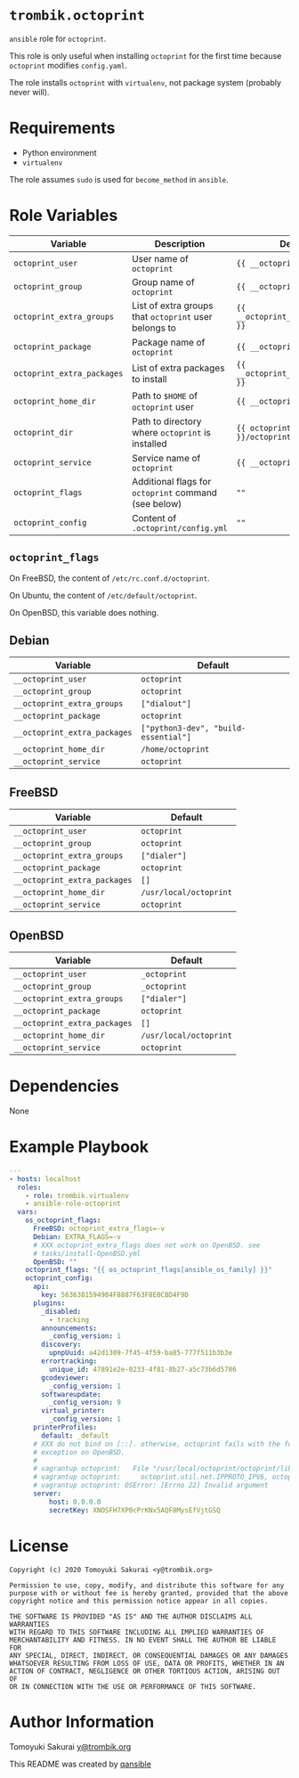 # `trombik.octoprint`

`ansible` role for `octoprint`.

This role is only useful when installing `octoprint` for the first time
because `octoprint` modifies `config.yaml`.

The role installs `octoprint` with `virtualenv`, not package system (probably
never will).

# Requirements

- Python environment
- `virtualenv`

The role assumes `sudo` is used for `become_method` in `ansible`.

# Role Variables

| Variable | Description | Default |
|----------|-------------|---------|
| `octoprint_user` | User name of `octoprint` | `{{ __octoprint_user }}` |
| `octoprint_group` | Group name of `octoprint` | `{{ __octoprint_group }}` |
| `octoprint_extra_groups` | List of extra groups that `octoprint` user belongs to | `{{ __octoprint_extra_groups }}` |
| `octoprint_package` | Package name of `octoprint` | `{{ __octoprint_package }}` |
| `octoprint_extra_packages` | List of extra packages to install | `{{ __octoprint_extra_packages }}` |
| `octoprint_home_dir` | Path to `$HOME` of `octoprint` user | `{{ __octoprint_home_dir }}` |
| `octoprint_dir` | Path to directory where `octoprint` is installed | `{{ octoprint_home_dir }}/octoprint` |
| `octoprint_service` | Service name of `octoprint` | `{{ __octoprint_service }}` |
| `octoprint_flags` | Additional flags for `octoprint` command (see below) | `""` |
| `octoprint_config` | Content of `.octoprint/config.yml` | `""` |

## `octoprint_flags`

On FreeBSD, the content of `/etc/rc.conf.d/octoprint`.

On Ubuntu, the content of `/etc/default/octoprint`.

On OpenBSD, this variable does nothing.

## Debian

| Variable | Default |
|----------|---------|
| `__octoprint_user` | `octoprint` |
| `__octoprint_group` | `octoprint` |
| `__octoprint_extra_groups` | `["dialout"]` |
| `__octoprint_package` | `octoprint` |
| `__octoprint_extra_packages` | `["python3-dev", "build-essential"]` |
| `__octoprint_home_dir` | `/home/octoprint` |
| `__octoprint_service` | `octoprint` |

## FreeBSD

| Variable | Default |
|----------|---------|
| `__octoprint_user` | `octoprint` |
| `__octoprint_group` | `octoprint` |
| `__octoprint_extra_groups` | `["dialer"]` |
| `__octoprint_package` | `octoprint` |
| `__octoprint_extra_packages` | `[]` |
| `__octoprint_home_dir` | `/usr/local/octoprint` |
| `__octoprint_service` | `octoprint` |

## OpenBSD

| Variable | Default |
|----------|---------|
| `__octoprint_user` | `_octoprint` |
| `__octoprint_group` | `_octoprint` |
| `__octoprint_extra_groups` | `["dialer"]` |
| `__octoprint_package` | `octoprint` |
| `__octoprint_extra_packages` | `[]` |
| `__octoprint_home_dir` | `/usr/local/octoprint` |
| `__octoprint_service` | `octoprint` |

# Dependencies

None

# Example Playbook

```yaml
---
- hosts: localhost
  roles:
    - role: trombik.virtualenv
    - ansible-role-octoprint
  vars:
    os_octoprint_flags:
      FreeBSD: octoprint_extra_flags=-v
      Debian: EXTRA_FLAGS=-v
      # XXX octoprint_extra_flags does not work on OpenBSD. see
      # tasks/install-OpenBSD.yml
      OpenBSD: ""
    octoprint_flags: "{{ os_octoprint_flags[ansible_os_family] }}"
    octoprint_config:
      api:
        key: 5636381594984F8887F63F8E0CBD4F9D
      plugins:
        _disabled:
          - tracking
        announcements:
          _config_version: 1
        discovery:
          upnpUuid: a42d1309-7f45-4f59-ba85-777f511b3b3e
        errortracking:
          unique_id: 47891e2e-0233-4f81-8b27-a5c73b6d5786
        gcodeviewer:
          _config_version: 1
        softwareupdate:
          _config_version: 9
        virtual_printer:
          _config_version: 1
      printerProfiles:
        default: _default
      # XXX do not bind on [::]. otherwise, octoprint fails with the following
      # exception on OpenBSD.
      #
      # vagrantup octoprint:   File "/usr/local/octoprint/octoprint/lib/python3.7/site-packages/octoprint/server/__init__.py", line 2327, in __init__
      # vagrantup octoprint:     octoprint.util.net.IPPROTO_IPV6, octoprint.util.net.IPV6_V6ONLY, 0
      # vagrantup octoprint: OSError: [Errno 22] Invalid argument
      server:
          host: 0.0.0.0
          secretKey: XNOSFH7XP0cPrKNx5AQF8MysEfVjtGSQ
```

# License

```
Copyright (c) 2020 Tomoyuki Sakurai <y@trombik.org>

Permission to use, copy, modify, and distribute this software for any
purpose with or without fee is hereby granted, provided that the above
copyright notice and this permission notice appear in all copies.

THE SOFTWARE IS PROVIDED "AS IS" AND THE AUTHOR DISCLAIMS ALL WARRANTIES
WITH REGARD TO THIS SOFTWARE INCLUDING ALL IMPLIED WARRANTIES OF
MERCHANTABILITY AND FITNESS. IN NO EVENT SHALL THE AUTHOR BE LIABLE FOR
ANY SPECIAL, DIRECT, INDIRECT, OR CONSEQUENTIAL DAMAGES OR ANY DAMAGES
WHATSOEVER RESULTING FROM LOSS OF USE, DATA OR PROFITS, WHETHER IN AN
ACTION OF CONTRACT, NEGLIGENCE OR OTHER TORTIOUS ACTION, ARISING OUT OF
OR IN CONNECTION WITH THE USE OR PERFORMANCE OF THIS SOFTWARE.
```

# Author Information

Tomoyuki Sakurai <y@trombik.org>

This README was created by [qansible](https://github.com/trombik/qansible)
